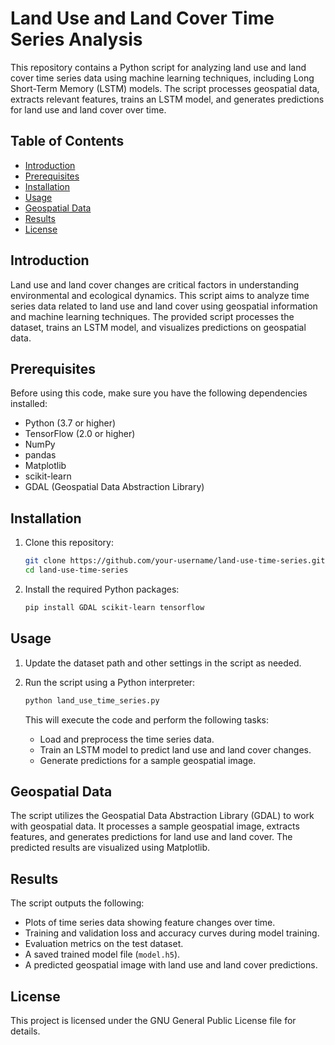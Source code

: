 # Land Use and Land Cover Time Series Analysis

This repository contains a Python script for analyzing land use and land cover time series data using machine learning techniques, including Long Short-Term Memory (LSTM) models. The script processes geospatial data, extracts relevant features, trains an LSTM model, and generates predictions for land use and land cover over time.

## Table of Contents

- [Introduction](#introduction)
- [Prerequisites](#prerequisites)
- [Installation](#installation)
- [Usage](#usage)
- [Geospatial Data](#geospatial-data)
- [Results](#results)
- [License](#license)

## Introduction

Land use and land cover changes are critical factors in understanding environmental and ecological dynamics. This script aims to analyze time series data related to land use and land cover using geospatial information and machine learning techniques. The provided script processes the dataset, trains an LSTM model, and visualizes predictions on geospatial data.

## Prerequisites

Before using this code, make sure you have the following dependencies installed:

- Python (3.7 or higher)
- TensorFlow (2.0 or higher)
- NumPy
- pandas
- Matplotlib
- scikit-learn
- GDAL (Geospatial Data Abstraction Library)

## Installation

1. Clone this repository:

   ```bash
   git clone https://github.com/your-username/land-use-time-series.git
   cd land-use-time-series
   ```

2. Install the required Python packages:

   ```bash
   pip install GDAL scikit-learn tensorflow 
   ```

## Usage

1. Update the dataset path and other settings in the script as needed.

2. Run the script using a Python interpreter:

   ```bash
   python land_use_time_series.py
   ```

   This will execute the code and perform the following tasks:

   - Load and preprocess the time series data.
   - Train an LSTM model to predict land use and land cover changes.
   - Generate predictions for a sample geospatial image.

## Geospatial Data

The script utilizes the Geospatial Data Abstraction Library (GDAL) to work with geospatial data. It processes a sample geospatial image, extracts features, and generates predictions for land use and land cover. The predicted results are visualized using Matplotlib.

## Results

The script outputs the following:

- Plots of time series data showing feature changes over time.
- Training and validation loss and accuracy curves during model training.
- Evaluation metrics on the test dataset.
- A saved trained model file (`model.h5`).
- A predicted geospatial image with land use and land cover predictions.

## License

This project is licensed under the GNU General Public License file for details.
